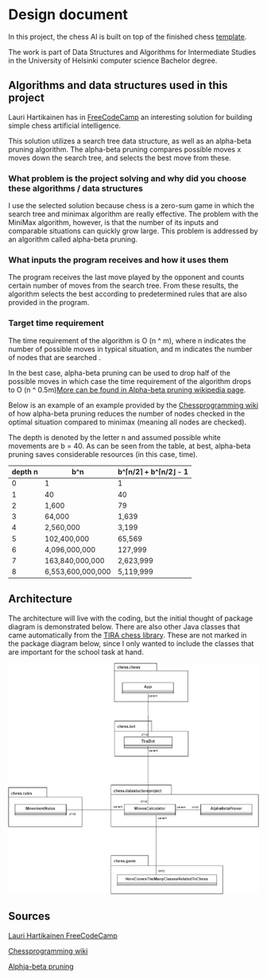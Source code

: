 # Design document

In this project, the chess AI is built on top of the finished chess [template](https://github.com/TiraLabra/chess).

The work is part of Data Structures and Algorithms for Intermediate Studies in the University of Helsinki computer science Bachelor degree.

## Algorithms and data structures used in this project

Lauri Hartikainen has in [FreeCodeCamp](https://www.freecodecamp.org/news/simple-chess-ai-step-by-step-1d55a9266977/) an interesting solution for building simple chess artificial intelligence.

This solution utilizes a search tree data structure, as well as an alpha-beta pruning algorithm. The alpha-beta pruning compares possible moves x moves down the search tree, and selects the best move from these.

### What problem is the project  solving and why did you choose these algorithms / data structures

I use the selected solution because chess is a zero-sum game in which the search tree and minimax algorithm are really effective. The problem with the MiniMax algorithm, however, is that the number of its inputs and comparable situations can quickly grow large.
This problem is addressed by an algorithm called alpha-beta pruning.

### What inputs the program receives and how it uses them

The program receives the last move played by the opponent and counts certain number of moves from the search tree. From these results, the algorithm selects the best according to predetermined rules that are also provided in the program.

### Target time requirement

The time requirement of the algorithm is O (n ^ m), where n indicates the number of possible moves in typical situation, and m indicates the number of nodes that are searched .

In the best case, alpha-beta pruning can be used to drop half of the possible moves in which case the time requirement of the algorithm drops to O (n ^ 0.5m)[More can be found in Alpha-beta pruning wikipedia page](https://en.wikipedia.org/wiki/Alpha%E2%80%93beta_pruning).

Below is an example of an example provided by the  [Chessprogramming wiki](https://www.chessprogramming.org/Alpha-Beta) of how alpha-beta pruning reduces the number of nodes checked in the optimal situation compared to minimax (meaning all nodes are checked).

The depth is denoted by the letter n and assumed possible white movements are b = 40. As can be seen from the table, at best, alpha-beta pruning saves considerable resources (in this case, time).

depth n | b^n | b^⌈n/2⌉ + b^⌈n/2⌋ - 1
------------ | ------------- | -------------
0 | 1 | 1
1 | 40 | 40
2 | 1,600 | 79
3 | 64,000 | 1,639
4 | 2,560,000 | 3,199
5 | 102,400,000 | 65,569
6 | 4,096,000,000 | 127,999
7 | 163,840,000,000 | 2,623,999
8 | 6,553,600,000,000 | 5,119,999

## Architecture

The architecture will live with the coding, but the initial thought of package diagram is demonstrated below. There are also other Java classes that came automatically from the [TIRA chess library](https://github.com/TiraLabra/chess). These are not marked in the package diagram below, since I only wanted to include the classes that are important for the school task at hand.

![Chess AI package diagram](/documentation/images/chess-ai-package.png)

## Sources

[Lauri Hartikainen FreeCodeCamp](https://www.freecodecamp.org/news/simple-chess-ai-step-by-step-1d55a9266977/)

[Chessprogramming wiki](https://www.chessprogramming.org/Alpha-Beta)

[Alphja-beta pruning](https://en.wikipedia.org/wiki/Alpha%E2%80%93beta_pruning)

